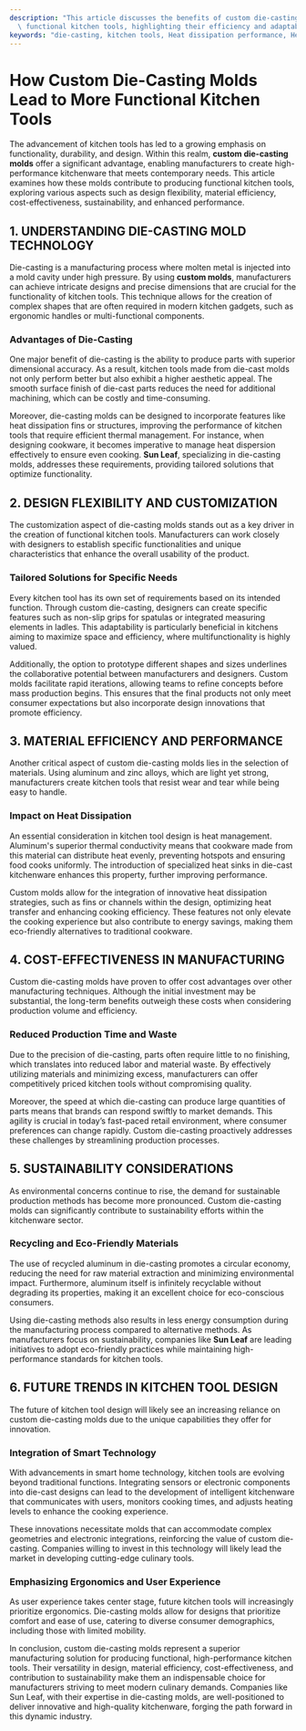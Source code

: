 ```yaml
---
description: "This article discusses the benefits of custom die-casting molds in creating more\
  \ functional kitchen tools, highlighting their efficiency and adaptability in production."
keywords: "die-casting, kitchen tools, Heat dissipation performance, Heat sink"
---
```

# How Custom Die-Casting Molds Lead to More Functional Kitchen Tools

The advancement of kitchen tools has led to a growing emphasis on functionality, durability, and design. Within this realm, **custom die-casting molds** offer a significant advantage, enabling manufacturers to create high-performance kitchenware that meets contemporary needs. This article examines how these molds contribute to producing functional kitchen tools, exploring various aspects such as design flexibility, material efficiency, cost-effectiveness, sustainability, and enhanced performance.

## 1. UNDERSTANDING DIE-CASTING MOLD TECHNOLOGY

Die-casting is a manufacturing process where molten metal is injected into a mold cavity under high pressure. By using **custom molds**, manufacturers can achieve intricate designs and precise dimensions that are crucial for the functionality of kitchen tools. This technique allows for the creation of complex shapes that are often required in modern kitchen gadgets, such as ergonomic handles or multi-functional components.

### Advantages of Die-Casting

One major benefit of die-casting is the ability to produce parts with superior dimensional accuracy. As a result, kitchen tools made from die-cast molds not only perform better but also exhibit a higher aesthetic appeal. The smooth surface finish of die-cast parts reduces the need for additional machining, which can be costly and time-consuming.

Moreover, die-casting molds can be designed to incorporate features like heat dissipation fins or structures, improving the performance of kitchen tools that require efficient thermal management. For instance, when designing cookware, it becomes imperative to manage heat dispersion effectively to ensure even cooking. **Sun Leaf**, specializing in die-casting molds, addresses these requirements, providing tailored solutions that optimize functionality.

## 2. DESIGN FLEXIBILITY AND CUSTOMIZATION

The customization aspect of die-casting molds stands out as a key driver in the creation of functional kitchen tools. Manufacturers can work closely with designers to establish specific functionalities and unique characteristics that enhance the overall usability of the product.

### Tailored Solutions for Specific Needs

Every kitchen tool has its own set of requirements based on its intended function. Through custom die-casting, designers can create specific features such as non-slip grips for spatulas or integrated measuring elements in ladles. This adaptability is particularly beneficial in kitchens aiming to maximize space and efficiency, where multifunctionality is highly valued.

Additionally, the option to prototype different shapes and sizes underlines the collaborative potential between manufacturers and designers. Custom molds facilitate rapid iterations, allowing teams to refine concepts before mass production begins. This ensures that the final products not only meet consumer expectations but also incorporate design innovations that promote efficiency.

## 3. MATERIAL EFFICIENCY AND PERFORMANCE

Another critical aspect of custom die-casting molds lies in the selection of materials. Using aluminum and zinc alloys, which are light yet strong, manufacturers create kitchen tools that resist wear and tear while being easy to handle. 

### Impact on Heat Dissipation

An essential consideration in kitchen tool design is heat management. Aluminum's superior thermal conductivity means that cookware made from this material can distribute heat evenly, preventing hotspots and ensuring food cooks uniformly. The introduction of specialized heat sinks in die-cast kitchenware enhances this property, further improving performance. 

Custom molds allow for the integration of innovative heat dissipation strategies, such as fins or channels within the design, optimizing heat transfer and enhancing cooking efficiency. These features not only elevate the cooking experience but also contribute to energy savings, making them eco-friendly alternatives to traditional cookware.

## 4. COST-EFFECTIVENESS IN MANUFACTURING

Custom die-casting molds have proven to offer cost advantages over other manufacturing techniques. Although the initial investment may be substantial, the long-term benefits outweigh these costs when considering production volume and efficiency.

### Reduced Production Time and Waste

Due to the precision of die-casting, parts often require little to no finishing, which translates into reduced labor and material waste. By effectively utilizing materials and minimizing excess, manufacturers can offer competitively priced kitchen tools without compromising quality. 

Moreover, the speed at which die-casting can produce large quantities of parts means that brands can respond swiftly to market demands. This agility is crucial in today’s fast-paced retail environment, where consumer preferences can change rapidly. Custom die-casting proactively addresses these challenges by streamlining production processes.

## 5. SUSTAINABILITY CONSIDERATIONS

As environmental concerns continue to rise, the demand for sustainable production methods has become more pronounced. Custom die-casting molds can significantly contribute to sustainability efforts within the kitchenware sector.

### Recycling and Eco-Friendly Materials

The use of recycled aluminum in die-casting promotes a circular economy, reducing the need for raw material extraction and minimizing environmental impact. Furthermore, aluminum itself is infinitely recyclable without degrading its properties, making it an excellent choice for eco-conscious consumers.

Using die-casting methods also results in less energy consumption during the manufacturing process compared to alternative methods. As manufacturers focus on sustainability, companies like **Sun Leaf** are leading initiatives to adopt eco-friendly practices while maintaining high-performance standards for kitchen tools.

## 6. FUTURE TRENDS IN KITCHEN TOOL DESIGN

The future of kitchen tool design will likely see an increasing reliance on custom die-casting molds due to the unique capabilities they offer for innovation. 

### Integration of Smart Technology

With advancements in smart home technology, kitchen tools are evolving beyond traditional functions. Integrating sensors or electronic components into die-cast designs can lead to the development of intelligent kitchenware that communicates with users, monitors cooking times, and adjusts heating levels to enhance the cooking experience.

These innovations necessitate molds that can accommodate complex geometries and electronic integrations, reinforcing the value of custom die-casting. Companies willing to invest in this technology will likely lead the market in developing cutting-edge culinary tools.

### Emphasizing Ergonomics and User Experience

As user experience takes center stage, future kitchen tools will increasingly prioritize ergonomics. Die-casting molds allow for designs that prioritize comfort and ease of use, catering to diverse consumer demographics, including those with limited mobility.

In conclusion, custom die-casting molds represent a superior manufacturing solution for producing functional, high-performance kitchen tools. Their versatility in design, material efficiency, cost-effectiveness, and contribution to sustainability make them an indispensable choice for manufacturers striving to meet modern culinary demands. Companies like Sun Leaf, with their expertise in die-casting molds, are well-positioned to deliver innovative and high-quality kitchenware, forging the path forward in this dynamic industry.
